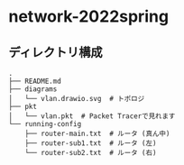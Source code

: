 # network-2022spring

## ディレクトリ構成

```text
.
├── README.md
├── diagrams
│   └── vlan.drawio.svg  # トポロジ
├── pkt
│   └── vlan.pkt  # Packet Tracerで見れます
└── running-config
    ├── router-main.txt  # ルータ (真ん中)
    ├── router-sub1.txt  # ルータ (左)
    └── router-sub2.txt  # ルータ (右)
```

